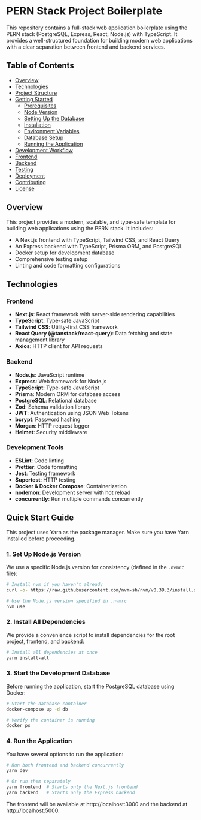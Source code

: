# PERN Stack Project Boilerplate

This repository contains a full-stack web application boilerplate using the PERN stack (PostgreSQL, Express, React, Node.js) with TypeScript. It provides a well-structured foundation for building modern web applications with a clear separation between frontend and backend services.

## Table of Contents

- [Overview](#overview)
- [Technologies](#technologies)
- [Project Structure](#project-structure)
- [Getting Started](#getting-started)
  - [Prerequisites](#prerequisites)
  - [Node Version](#node-version)
  - [Setting Up the Database](#setting-up-the-database)
  - [Installation](#installation)
  - [Environment Variables](#environment-variables)
  - [Database Setup](#database-setup)
  - [Running the Application](#running-the-application)
- [Development Workflow](#development-workflow)
- [Frontend](#frontend)
- [Backend](#backend)
- [Testing](#testing)
- [Deployment](#deployment)
- [Contributing](#contributing)
- [License](#license)

## Overview

This project provides a modern, scalable, and type-safe template for building web applications using the PERN stack. It includes:

- A Next.js frontend with TypeScript, Tailwind CSS, and React Query
- An Express backend with TypeScript, Prisma ORM, and PostgreSQL
- Docker setup for development database
- Comprehensive testing setup
- Linting and code formatting configurations

## Technologies

### Frontend

- **Next.js**: React framework with server-side rendering capabilities
- **TypeScript**: Type-safe JavaScript
- **Tailwind CSS**: Utility-first CSS framework
- **React Query (@tanstack/react-query)**: Data fetching and state management library
- **Axios**: HTTP client for API requests

### Backend

- **Node.js**: JavaScript runtime
- **Express**: Web framework for Node.js
- **TypeScript**: Type-safe JavaScript
- **Prisma**: Modern ORM for database access
- **PostgreSQL**: Relational database
- **Zod**: Schema validation library
- **JWT**: Authentication using JSON Web Tokens
- **bcrypt**: Password hashing
- **Morgan**: HTTP request logger
- **Helmet**: Security middleware

### Development Tools

- **ESLint**: Code linting
- **Prettier**: Code formatting
- **Jest**: Testing framework
- **Supertest**: HTTP testing
- **Docker & Docker Compose**: Containerization
- **nodemon**: Development server with hot reload
- **concurrently**: Run multiple commands concurrently

## Quick Start Guide

This project uses Yarn as the package manager. Make sure you have Yarn installed before proceeding.

### 1. Set Up Node.js Version

We use a specific Node.js version for consistency (defined in the `.nvmrc` file):

```bash
# Install nvm if you haven't already
curl -o- https://raw.githubusercontent.com/nvm-sh/nvm/v0.39.3/install.sh | bash

# Use the Node.js version specified in .nvmrc
nvm use
```

### 2. Install All Dependencies

We provide a convenience script to install dependencies for the root project, frontend, and backend:

```bash
# Install all dependencies at once
yarn install-all
```

### 3. Start the Development Database
Before running the application, start the PostgreSQL database using Docker:

```bash
# Start the database container
docker-compose up -d db

# Verify the container is running
docker ps
```

### 4. Run the Application
You have several options to run the application:

```bash
# Run both frontend and backend concurrently
yarn dev

# Or run them separately
yarn frontend  # Starts only the Next.js frontend
yarn backend   # Starts only the Express backend
```

The frontend will be available at http://localhost:3000 and the backend at http://localhost:5000.
